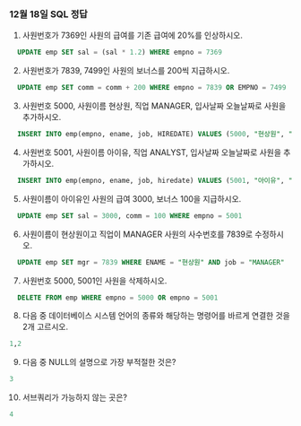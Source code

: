 ### 12월 18일 SQL 정답

1. 사원번호가 7369인 사원의 급여를 기존 급여에 20%를 인상하시오.
``` sql
  UPDATE emp SET sal = (sal * 1.2) WHERE empno = 7369
```
2. 사원번호가 7839, 7499인 사원의 보너스를 200씩 지급하시오.
``` sql
  UPDATE emp SET comm = comm + 200 WHERE empno = 7839 OR EMPNO = 7499
```
3. 사원번호 5000, 사원이름 현상원, 직업 MANAGER, 입사날짜 오늘날짜로 사원을 추가하시오.
```sql
  INSERT INTO emp(empno, ename, job, HIREDATE) VALUES (5000, "현상원", "MANAGER", now())
```
4. 사원번호 5001, 사원이름 아이유, 직업 ANALYST, 입사날짜 오늘날짜로 사원을 추가하시오.
```sql
  INSERT INTO emp(empno, ename, job, hiredate) VALUES (5001, "아이유", "ANALYST", now())
```
5. 사원이름이 아이유인 사원의 급여 3000, 보너스 100을 지급하시오.
``` sql
  UPDATE emp SET sal = 3000, comm = 100 WHERE empno = 5001
```
6. 사원이름이 현상원이고 직업이 MANAGER 사원의 사수번호를 7839로 수정하시오.
```sql
  UPDATE emp SET mgr = 7839 WHERE ENAME = "현상원" AND job = "MANAGER"
```
7. 사원번호 5000, 5001인 사원을 삭제하시오.
``` sql
  DELETE FROM emp WHERE empno = 5000 OR empno = 5001
```
8. 다음 중 데이터베이스 시스템 언어의 종류와 해당하는 명령어를 바르게 연결한 것을 2개 고르시오.
```sql
1,2
```
9. 다음 중 NULL의 설명으로 가장 부적절한 것은?
```sql
3
```
10. 서브쿼리가 가능하지 않는 곳은?
```sql
4
```